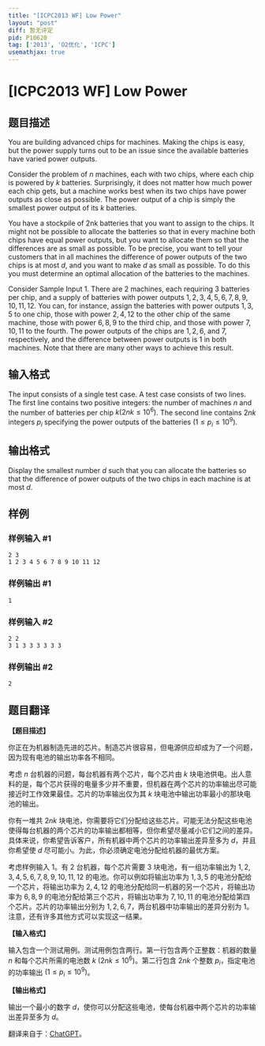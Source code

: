 ```yaml
---
title: "[ICPC2013 WF] Low Power"
layout: "post"
diff: 暂无评定
pid: P10620
tag: ['2013', 'O2优化', 'ICPC']
usemathjax: true
---
```


# [ICPC2013 WF] Low Power
## 题目描述

You are building advanced chips for machines. Making the chips is easy, but the power supply turns out to be an issue since the available batteries have varied power outputs.

Consider the problem of $n$ machines, each with two chips, where each chip is powered by $k$ batteries. Surprisingly, it does not matter how much power each chip gets, but a machine works best when its two chips have power outputs as close as possible. The power output of a chip is simply the smallest power output of its $k$ batteries.

You have a stockpile of 2nk batteries that you want to assign to the chips. It might not be possible to allocate the batteries so that in every machine both chips have equal power outputs, but you want to allocate them so that the differences are as small as possible. To be precise, you want to tell your customers that in all machines the difference of power outputs of the two chips is at most $d$, and you want to make $d$ as small as possible. To do this you must determine an optimal allocation of the batteries to the machines.

Consider Sample Input $1$. There are $2$ machines, each requiring $3$ batteries per chip, and a supply of batteries with power outputs $1, 2, 3, 4, 5, 6, 7, 8, 9, 10, 11, 12$. You can, for instance, assign the batteries with power outputs $1, 3, 5$ to one chip, those with power $2, 4, 12$ to the other chip of the same machine, those with power $6, 8, 9$ to the third chip, and those with power $7, 10, 11$ to the fourth. The power outputs of the chips are $1, 2, 6,$ and $7$, respectively, and the difference between power outputs is $1$ in both machines. Note that there are many other ways to achieve this result.
## 输入格式

The input consists of a single test case. A test case consists of two lines. The first line contains two positive integers: the number of machines $n$ and the number of batteries per chip $k (2nk \leq 10^6)$. The second line contains $2nk$ integers $p_i$ specifying the power outputs of the batteries $(1 \leq p_i \leq 10^9)$.
## 输出格式

Display the smallest number $d$ such that you can allocate the batteries so that the difference of power outputs of the two chips in each machine is at most $d$.
## 样例

### 样例输入 #1
```
2 3
1 2 3 4 5 6 7 8 9 10 11 12
```
### 样例输出 #1
```
1
```
### 样例输入 #2
```
2 2
3 1 3 3 3 3 3 3
```
### 样例输出 #2
```
2
```
## 题目翻译

**【题目描述】**

你正在为机器制造先进的芯片。制造芯片很容易，但电源供应却成为了一个问题，因为现有电池的输出功率各不相同。

考虑 $n$ 台机器的问题，每台机器有两个芯片，每个芯片由 $k$ 块电池供电。出人意料的是，每个芯片获得的电量多少并不重要，但机器在两个芯片的功率输出尽可能接近时工作效果最佳。芯片的功率输出仅为其 $k$ 块电池中输出功率最小的那块电池的输出。

你有一堆共 $2nk$ 块电池，你需要将它们分配给这些芯片。可能无法分配这些电池使得每台机器的两个芯片的功率输出都相等，但你希望尽量减小它们之间的差异。具体来说，你希望告诉客户，所有机器中两个芯片的功率输出差异至多为 $d$，并且你希望使 $d$ 尽可能小。为此，你必须确定电池分配给机器的最优方案。

考虑样例输入 $1$。有 $2$ 台机器，每个芯片需要 $3$ 块电池，有一组功率输出为 $1, 2, 3, 4, 5, 6, 7, 8, 9, 10, 11, 12$ 的电池。你可以例如将输出功率为 $1, 3, 5$ 的电池分配给一个芯片，将输出功率为 $2, 4, 12$ 的电池分配给同一机器的另一个芯片，将输出功率为 $6, 8, 9$ 的电池分配给第三个芯片，将输出功率为 $7, 10, 11$ 的电池分配给第四个芯片。芯片的功率输出分别为 $1, 2, 6, 7$，两台机器中功率输出的差异分别为 $1$。注意，还有许多其他方式可以实现这一结果。

**【输入格式】**

输入包含一个测试用例。测试用例包含两行。第一行包含两个正整数：机器的数量 $n$ 和每个芯片所需的电池数 $k$ $(2nk \leq 10^6)$。第二行包含 $2nk$ 个整数 $p_i$，指定电池的功率输出 $(1 \leq p_i \leq 10^9)$。

**【输出格式】**

输出一个最小的数字 $d$，使你可以分配这些电池，使每台机器中两个芯片的功率输出差异至多为 $d$。

翻译来自于：[ChatGPT](https://chatgpt.com/)。
